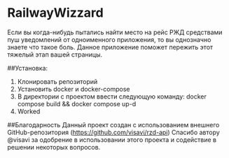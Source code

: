 # RailwayWizzard
Если вы когда-нибудь пытались найти место на рейс РЖД средствами пуш уведомлений от одноименного приложения, то вы однозначно знаете что такое боль. 
Данное приложение поможет пережить этот тяжелый этап вашей страницы.

##Установка:
1) Клонировать репозиторий
2) Установить docker и docker-compose
3) В директории с проектом ввести следующую команду:
   docker compose build &&
   docker compose up-d
4) Worked

##Благодарность
Данный проект создан с использованием внешнего GitHub-репозитория (https://github.com/visavi/rzd-api)
Спасибо автору @visavi за одобрение в использовании этого проекта и содействие в решении некоторых вопросов.

